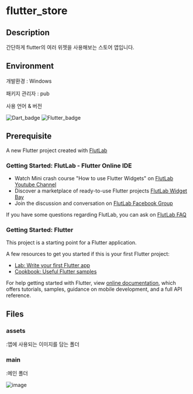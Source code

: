 # flutter_store

## Description
간단하게 flutter의 여러 위젯을 사용해보는 스토어 앱입니다.

## Environment
  개발환경 : Windows
  
  패키지 관리자 : pub
  
  사용 언어 & 버전
  
  ![Dart_badge](https://img.shields.io/badge/Dart-2.13-blue?logo=Dart)
  ![Flutter_badge](https://img.shields.io/badge/Flutter-2.2.3-blue?logo=Flutter)


## Prerequisite
A new Flutter project created with [FlutLab](https://flutlab.io)

### Getting Started: FlutLab - Flutter Online IDE

- Watch Mini crash course "How to use Flutter Widgets" on [FlutLab Youtube Channel](https://www.youtube.com/channel/UC7ZOPQm4JFlvBc9WeynLX_g)
- Discover a marketplace of ready-to-use Flutter projects [FlutLab Widget Bay](https://widgetbay.flutlab.io/)
- Join the discussion and conversation on [FlutLab Facebook Group](https://www.facebook.com/groups/flutlab/)

If you have some questions regarding FlutLab, you can ask on [FlutLab FAQ](https://faq.flutlab.io/)

### Getting Started: Flutter

This project is a starting point for a Flutter application.

A few resources to get you started if this is your first Flutter project:

- [Lab: Write your first Flutter app](https://flutter.dev/docs/get-started/codelab)
- [Cookbook: Useful Flutter samples](https://flutter.dev/docs/cookbook)

For help getting started with Flutter, view
[online documentation](https://flutter.dev/docs), which offers tutorials,
samples, guidance on mobile development, and a full API reference.




## Files

### assets
:앱에 사용되는 이미지를 담는 폴더

### main
:메인 폴더

![image](https://user-images.githubusercontent.com/54922625/131215054-0c17b46f-be35-40b8-a44f-bad74688b2f9.png)
